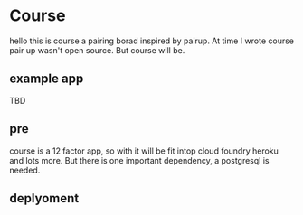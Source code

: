 # Course

hello this is course a pairing borad inspired by pairup. At time I wrote course pair up wasn't  open source.
But course will be.

## example app

TBD

## pre

course is a 12 factor app, so with it will be fit intop cloud foundry heroku and lots more. But there is one important dependency, a postgresql is needed.

## deplyoment
